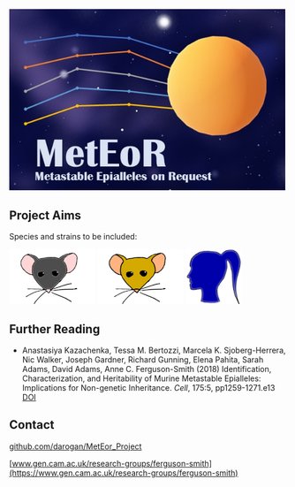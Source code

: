 
<img src="Images/Meteor.png" width="500">

## Project Aims

Species and strains to be included:

<img src="Images/Black6.png" height="100">
<img src="Images/cast_mouse.png" height="100">
<img src="Images/Human.png" height="100">

## Further Reading

* Anastasiya Kazachenka, Tessa M. Bertozzi, Marcela K. Sjoberg-Herrera, Nic Walker, Joseph Gardner, Richard Gunning, Elena Pahita, Sarah Adams, David Adams, Anne C. Ferguson-Smith (2018) Identification, Characterization, and Heritability of Murine Metastable Epialleles: Implications for Non-genetic Inheritance. <i>Cell</i>, 175:5, pp1259-1271.e13 [DOI](https://doi.org/10.1016/j.cell.2018.09.043)

## Contact

[github.com/darogan/MetEor_Project](https://github.com/darogan/MetEor_Project)

[www.gen.cam.ac.uk/research-groups/ferguson-smith](https://www.gen.cam.ac.uk/research-groups/ferguson-smith)
